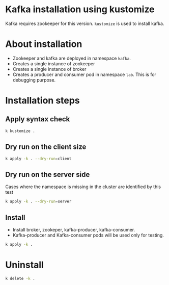 # Kafka installation using kustomize

Kafka requires zookeeper for this version. `kustomize` is used to install kafka.

# About installation

- Zookeeper and kafka are deployed in namespace `kafka`.
- Creates a single instance of zookeeper
- Creates a single instance of broker
- Creates a producer and consumer pod in namespace `lab`. This is for debugging purpose.


# Installation steps  

## Apply syntax check 
```bash
k kustomize .
``` 

## Dry run on the client size
```bash 
k apply -k . --dry-run=client
```

## Dry run on the server side
Cases where the namespace is missing in the cluster are identified by this test
```bash
k apply -k . --dry-run=server
```

## Install
- Install broker, zookeper, kafka-producer, kafka-consumer.
- Kafka-producer and Kafka-consumer pods will be used only for testing. 
```bash
k apply -k . 
```

# Uninstall
```bash
k delete -k .
```





